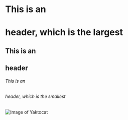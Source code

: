 # This is an <h1> header, which is the largest
## This is an <h2> header
###### This is an <h6> header, which is the smallest
  ![Image of Yaktocat](https://octodex.github.com/images/yaktocat.png)
